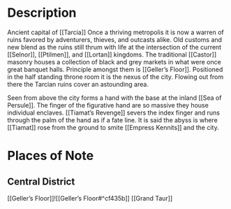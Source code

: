 # Description
Ancient capital of [[Tarcia]]
Once a thriving metropolis it is now a warren of ruins favored by adventurers, thieves, and outcasts alike. Old customs and new blend as the ruins still thrum with life at the intersection of the current [[Selnor]], [[Ptilmen]], and [[Lortan]] kingdoms. The traditional [[Castor]] masonry houses a collection of black and grey markets in what were once great banquet halls. Principle amongst them is [[Geller’s Floor]]. Positioned in the half standing throne room it is the nexus of the city. Flowing out from there the Tarcian ruins cover an astounding area.

Seen from above the city forms a hand with the base at the inland [[Sea of Persule]]. The finger of the figurative hand are so massive they house individual enclaves. [[Tiamat’s Revenge]] severs the index finger and runs through the palm of the hand as if a fate line. It is said the abyss is where [[Tiamat]] rose from the ground to smite [[Empress Kennits]] and the city.

# Places of Note
## Central District
[[Geller’s Floor]]![[Geller’s Floor#^cf435b]]
[[Grand Taur]]
